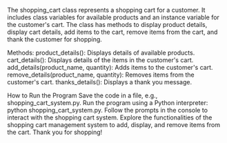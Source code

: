 The shopping_cart class represents a shopping cart for a customer. 
It includes class variables for available products and an instance variable for the customer's cart. The class has methods to display product details, display cart details, add items to the cart, 
remove items from the cart, and thank the customer for shopping.

Methods:
product_details(): Displays details of available products.
cart_details(): Displays details of the items in the customer's cart.
add_details(product_name, quantity): Adds items to the customer's cart.
remove_details(product_name, quantity): Removes items from the customer's cart.
thanks_details(): Displays a thank you message.

How to Run the Program
Save the code in a file, e.g., shopping_cart_system.py.
Run the program using a Python interpreter: python shopping_cart_system.py.
Follow the prompts in the console to interact with the shopping cart system.
Explore the functionalities of the shopping cart management system to add, display, and remove items from the cart. Thank you for shopping!
